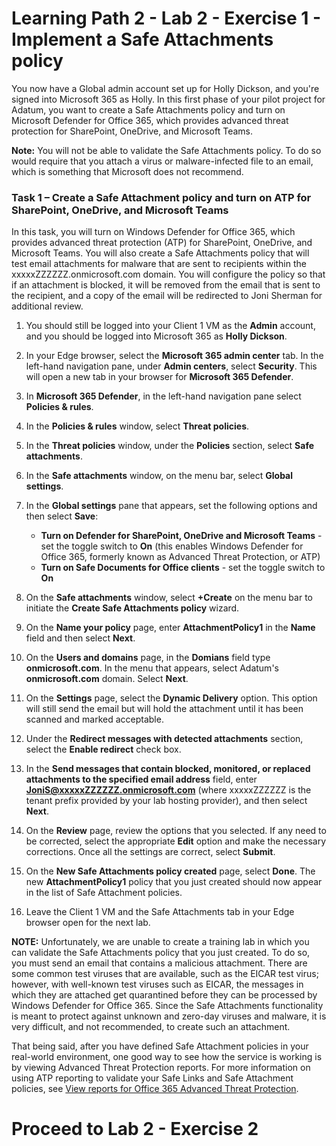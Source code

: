 # Learning Path 2 - Lab 2 - Exercise 1 - Implement a Safe Attachments policy 

You now have a Global admin account set up for Holly Dickson, and you're signed into Microsoft 365 as Holly. In this first phase of your pilot project for Adatum, you want to create a Safe Attachments policy and turn on Microsoft Defender for Office 365, which provides advanced threat protection for SharePoint, OneDrive, and Microsoft Teams.

**Note:** You will not be able to validate the Safe Attachments policy. To do so would require that you attach a virus or malware-infected file to an email, which is something that Microsoft does not recommend.

### Task 1 – Create a Safe Attachment policy and turn on ATP for SharePoint, OneDrive, and Microsoft Teams

In this task, you will turn on Windows Defender for Office 365, which provides advanced threat protection (ATP) for SharePoint, OneDrive, and Microsoft Teams. You will also create a Safe Attachments policy that will test email attachments for malware that are sent to recipients within the xxxxxZZZZZZ.onmicrosoft.com domain. You will configure the policy so that if an attachment is blocked, it will be removed from the email that is sent to the recipient, and a copy of the email will be redirected to Joni Sherman for additional review.

1. You should still be logged into your Client 1 VM as the **Admin** account, and you should be logged into Microsoft 365 as **Holly Dickson**.

2. In your Edge browser, select the **Microsoft 365 admin center** tab. In the left-hand navigation pane, under **Admin centers**, select **Security**. This will open a new tab in your browser for **Microsoft 365 Defender**. 

3. In **Microsoft 365 Defender**, in the left-hand navigation pane select **Policies & rules**.

4. In the **Policies & rules** window, select **Threat policies**.

5. In the **Threat policies** window, under the **Policies** section, select **Safe attachments**.

6. In the **Safe attachments** window, on the menu bar, select **Global settings**.

7. In the **Global settings** pane that appears, set the following options and then select **Save**:

    - **Turn on Defender for SharePoint, OneDrive and Microsoft Teams** - set the toggle switch to **On** (this enables Windows Defender for Office 365, formerly known as Advanced Threat Protection, or ATP)
    - **Turn on Safe Documents for Office clients** - set the toggle switch to **On**

8. On the **Safe attachments** window, select **+Create** on the menu bar to initiate the **Create Safe Attachments policy** wizard.

9. On the **Name your policy** page, enter **AttachmentPolicy1** in the **Name** field and then select **Next**.

10. On the **Users and domains** page, in the **Domians** field type **onmicrosoft.com**. In the menu that appears, select Adatum's **onmicrosoft.com** domain. Select **Next**.

11. On the **Settings** page, select the **Dynamic Delivery** option. This option will still send the email but will hold the attachment until it has been scanned and marked acceptable.

12. Under the **Redirect messages with detected attachments** section, select the **Enable redirect** check box. 

13. In the **Send messages that contain blocked, monitored, or replaced attachments to the specified email address** field, enter **JoniS@xxxxxZZZZZZ.onmicrosoft.com** (where xxxxxZZZZZZ is the tenant prefix provided by your lab hosting provider), and then select **Next**.

14. On the **Review** page, review the options that you selected. If any need to be corrected, select the appropriate **Edit** option and make the necessary corrections. Once all the settings are correct, select **Submit**.

15. On the **New Safe Attachments policy created** page, select **Done**. The new **AttachmentPolicy1** policy that you just created should now appear in the list of Safe Attachment policies.

16. Leave the Client 1 VM and the Safe Attachments tab in your Edge browser open for the next lab.

**NOTE:** Unfortunately, we are unable to create a training lab in which you can validate the Safe Attachments policy that you just created. To do so, you must send an email that contains a malicious attachment. There are some common test viruses that are available, such as the EICAR test virus; however, with well-known test viruses such as EICAR, the messages in which they are attached get quarantined before they can be processed by Windows Defender for Office 365. Since the Safe Attachments functionality is meant to protect against unknown and zero-day viruses and malware, it is very difficult, and not recommended, to create such an attachment.

That being said, after you have defined Safe Attachment policies in your real-world environment, one good way to see how the service is working is by viewing Advanced Threat Protection reports. For more information on using ATP reporting to validate your Safe Links and Safe Attachment policies, see [View reports for Office 365 Advanced Threat Protection](https://docs.microsoft.com/en-us/office365/securitycompliance/view-reports-for-atp).


# Proceed to Lab 2 - Exercise 2

